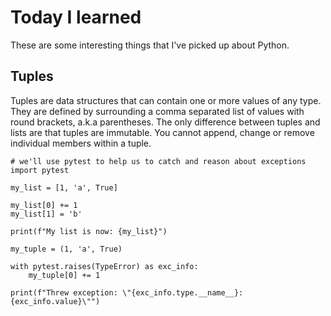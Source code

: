 # Today I learned

These are some interesting things that I've picked up about Python.

## Tuples

Tuples are data structures that can contain one or more values of any type. They are defined by surrounding a comma separated list of values with round brackets, a.k.a parentheses.
The only difference between tuples and lists are that tuples are immutable. You cannot append, change or remove individual members within a tuple.

```jupyter
# we'll use pytest to help us to catch and reason about exceptions
import pytest

my_list = [1, 'a', True]

my_list[0] += 1
my_list[1] = 'b'

print(f"My list is now: {my_list}")

my_tuple = (1, 'a', True)

with pytest.raises(TypeError) as exc_info:
    my_tuple[0] += 1

print(f"Threw exception: \"{exc_info.type.__name__}: {exc_info.value}\"")
```

